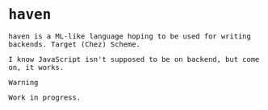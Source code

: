 <samp>

# haven

haven is a ML-like language hoping to be used for writing backends.
Target (Chez) Scheme.

I know JavaScript isn't supposed to be on backend, but come on, it works.

> [!WARNING]
> Work in progress.